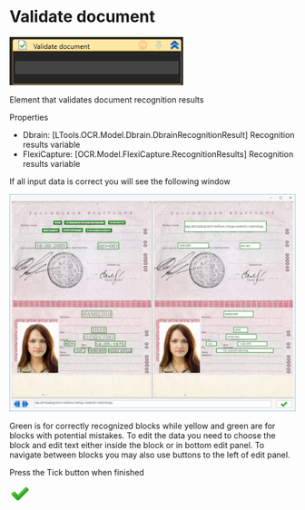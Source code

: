 # Validate document

![](<../../../.gitbook/assets/image (287).png>)



Element that validates document recognition results

Properties

* Dbrain: \[LTools.OCR.Model.Dbrain.DbrainRecognitionResult] Recognition results variable
* FlexiCapture: \[OCR.Model.FlexiCapture.RecognitionResults] Recognition results variable

If all input data is correct you will see the following window

![](<../../../.gitbook/assets/image (300).png>)

Green is for correctly recognized blocks while yellow and green are for blocks with potential mistakes. To edit the data you need to choose the block and edit text either inside the block or in bottom edit panel. To navigate between blocks you may also use buttons to the left of edit panel.

Press the Tick button when finished&#x20;

![](<../../../.gitbook/assets/image (124).png>)


